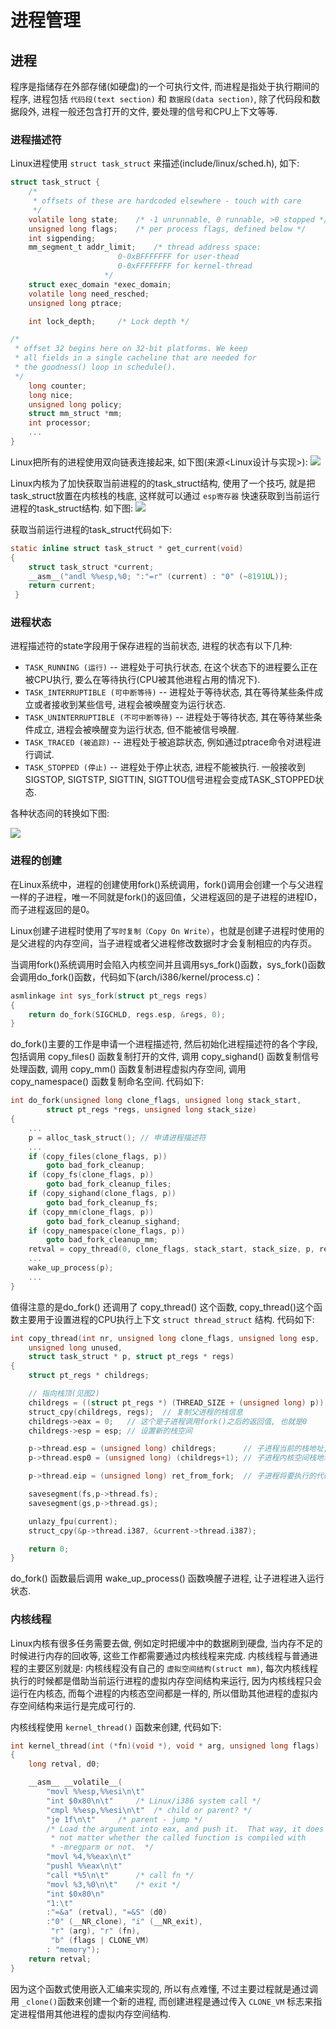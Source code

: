 # 进程管理
## 进程
程序是指储存在外部存储(如硬盘)的一个可执行文件, 而进程是指处于执行期间的程序, 进程包括 `代码段(text section)` 和 `数据段(data section)`, 除了代码段和数据段外, 进程一般还包含打开的文件, 要处理的信号和CPU上下文等等. 

### 进程描述符
Linux进程使用 `struct task_struct` 来描述(include/linux/sched.h), 如下:
```c
struct task_struct {
	/*
	 * offsets of these are hardcoded elsewhere - touch with care
	 */
	volatile long state;	/* -1 unrunnable, 0 runnable, >0 stopped */
	unsigned long flags;	/* per process flags, defined below */
	int sigpending;
	mm_segment_t addr_limit;	/* thread address space:
					 	0-0xBFFFFFFF for user-thead
						0-0xFFFFFFFF for kernel-thread
					 */
	struct exec_domain *exec_domain;
	volatile long need_resched;
	unsigned long ptrace;

	int lock_depth;		/* Lock depth */

/*
 * offset 32 begins here on 32-bit platforms. We keep
 * all fields in a single cacheline that are needed for
 * the goodness() loop in schedule().
 */
	long counter;
	long nice;
	unsigned long policy;
	struct mm_struct *mm;
	int processor;
	...
}
```
Linux把所有的进程使用双向链表连接起来, 如下图(来源<Linux设计与实现>):
![](https://github.com/liexusong/myblog/blob/master/images/task_list.png)

Linux内核为了加快获取当前进程的的task_struct结构, 使用了一个技巧, 就是把task_struct放置在内核栈的栈底, 这样就可以通过 `esp寄存器` 快速获取到当前运行进程的task_struct结构. 如下图:
![](https://raw.githubusercontent.com/liexusong/myblog/master/images/task_stack.png)

获取当前运行进程的task_struct代码如下:
```c
static inline struct task_struct * get_current(void)
{
	struct task_struct *current;
	__asm__("andl %%esp,%0; ":"=r" (current) : "0" (~8191UL));
	return current;
 }
```

### 进程状态
进程描述符的state字段用于保存进程的当前状态, 进程的状态有以下几种:
* `TASK_RUNNING (运行)` -- 进程处于可执行状态, 在这个状态下的进程要么正在被CPU执行, 要么在等待执行(CPU被其他进程占用的情况下).
* `TASK_INTERRUPTIBLE (可中断等待)` -- 进程处于等待状态, 其在等待某些条件成立或者接收到某些信号, 进程会被唤醒变为运行状态.
* `TASK_UNINTERRUPTIBLE (不可中断等待)` -- 进程处于等待状态, 其在等待某些条件成立, 进程会被唤醒变为运行状态, 但不能被信号唤醒.
* `TASK_TRACED (被追踪)` -- 进程处于被追踪状态, 例如通过ptrace命令对进程进行调试.
* `TASK_STOPPED (停止)` -- 进程处于停止状态, 进程不能被执行. 一般接收到SIGSTOP, SIGTSTP, SIGTTIN, SIGTTOU信号进程会变成TASK_STOPPED状态.

各种状态间的转换如下图:

![](https://raw.githubusercontent.com/liexusong/myblog/master/images/task_state.png)

### 进程的创建
在Linux系统中，进程的创建使用fork()系统调用，fork()调用会创建一个与父进程一样的子进程，唯一不同就是fork()的返回值，父进程返回的是子进程的进程ID，而子进程返回的是0。

Linux创建子进程时使用了`写时复制（Copy On Write）`，也就是创建子进程时使用的是父进程的内存空间，当子进程或者父进程修改数据时才会复制相应的内存页。

当调用fork()系统调用时会陷入内核空间并且调用sys_fork()函数，sys_fork()函数会调用do_fork()函数，代码如下(arch/i386/kernel/process.c)：
```c
asmlinkage int sys_fork(struct pt_regs regs)
{
	return do_fork(SIGCHLD, regs.esp, &regs, 0);
}
```
do_fork()主要的工作是申请一个进程描述符, 然后初始化进程描述符的各个字段,  包括调用 copy_files() 函数复制打开的文件,  调用 copy_sighand() 函数复制信号处理函数, 调用 copy_mm() 函数复制进程虚拟内存空间, 调用 copy_namespace() 函数复制命名空间. 代码如下:
```c
int do_fork(unsigned long clone_flags, unsigned long stack_start,
	    struct pt_regs *regs, unsigned long stack_size)
{
	...
	p = alloc_task_struct(); // 申请进程描述符
	...
	if (copy_files(clone_flags, p))
		goto bad_fork_cleanup;
	if (copy_fs(clone_flags, p))
		goto bad_fork_cleanup_files;
	if (copy_sighand(clone_flags, p))
		goto bad_fork_cleanup_fs;
	if (copy_mm(clone_flags, p))
		goto bad_fork_cleanup_sighand;
	if (copy_namespace(clone_flags, p))
		goto bad_fork_cleanup_mm;
	retval = copy_thread(0, clone_flags, stack_start, stack_size, p, regs);
	...
	wake_up_process(p);
	...
}
```
值得注意的是do_fork() 还调用了 copy_thread() 这个函数, copy_thread()这个函数主要用于设置进程的CPU执行上下文 `struct thread_struct` 结构.  代码如下:
```cpp
int copy_thread(int nr, unsigned long clone_flags, unsigned long esp,
	unsigned long unused,
	struct task_struct * p, struct pt_regs * regs)
{
	struct pt_regs * childregs;

	// 指向栈顶(见图2)
	childregs = ((struct pt_regs *) (THREAD_SIZE + (unsigned long) p)) - 1;
	struct_cpy(childregs, regs);  // 复制父进程的栈信息
	childregs->eax = 0;   // 这个是子进程调用fork()之后的返回值, 也就是0
	childregs->esp = esp; // 设置新的栈空间

	p->thread.esp = (unsigned long) childregs;      // 子进程当前的栈地址, 调用switch_to()的时候esp设置为这个地址
	p->thread.esp0 = (unsigned long) (childregs+1); // 子进程内核空间栈地址

	p->thread.eip = (unsigned long) ret_from_fork;  // 子进程将要执行的代码地址

	savesegment(fs,p->thread.fs);
	savesegment(gs,p->thread.gs);

	unlazy_fpu(current);
	struct_cpy(&p->thread.i387, &current->thread.i387);

	return 0;
}
```
do_fork() 函数最后调用 wake_up_process() 函数唤醒子进程, 让子进程进入运行状态.

### 内核线程
Linux内核有很多任务需要去做, 例如定时把缓冲中的数据刷到硬盘, 当内存不足的时候进行内存的回收等, 这些工作都需要通过内核线程来完成. 内核线程与普通进程的主要区别就是: 内核线程没有自己的 `虚拟空间结构(struct mm)`, 每次内核线程执行的时候都是借助当前运行进程的虚拟内存空间结构来运行, 因为内核线程只会运行在内核态, 而每个进程的内核态空间都是一样的, 所以借助其他进程的虚拟内存空间结构来运行是完成可行的.

内核线程使用 `kernel_thread()` 函数来创建, 代码如下:
```cpp
int kernel_thread(int (*fn)(void *), void * arg, unsigned long flags)
{
	long retval, d0;

	__asm__ __volatile__(
		"movl %%esp,%%esi\n\t"
		"int $0x80\n\t"		/* Linux/i386 system call */
		"cmpl %%esp,%%esi\n\t"	/* child or parent? */
		"je 1f\n\t"		/* parent - jump */
		/* Load the argument into eax, and push it.  That way, it does
		 * not matter whether the called function is compiled with
		 * -mregparm or not.  */
		"movl %4,%%eax\n\t"
		"pushl %%eax\n\t"		
		"call *%5\n\t"		/* call fn */
		"movl %3,%0\n\t"	/* exit */
		"int $0x80\n"
		"1:\t"
		:"=&a" (retval), "=&S" (d0)
		:"0" (__NR_clone), "i" (__NR_exit),
		 "r" (arg), "r" (fn),
		 "b" (flags | CLONE_VM)
		: "memory");
	return retval;
}
```
因为这个函数式使用嵌入汇编来实现的, 所以有点难懂, 不过主要过程就是通过调用 `_clone()`函数来创建一个新的进程, 而创建进程是通过传入 `CLONE_VM` 标志来指定进程借用其他进程的虚拟内存空间结构.
